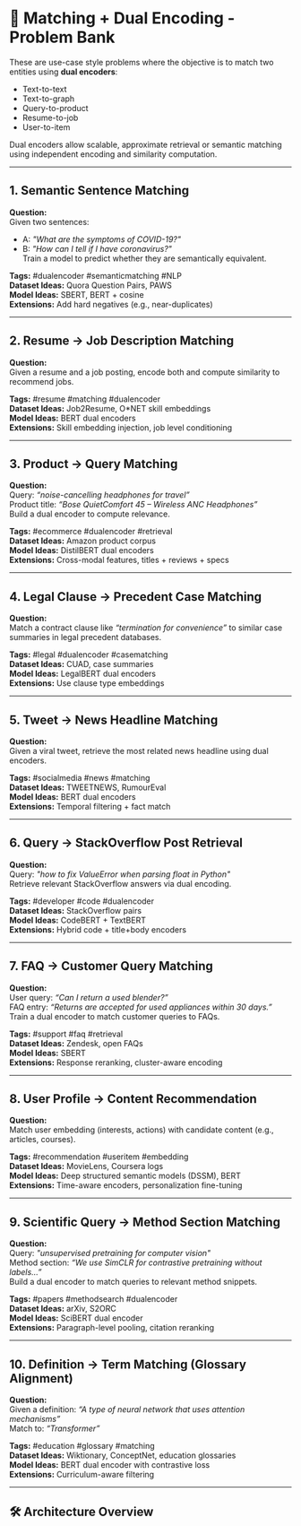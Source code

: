 # 🔗 Matching + Dual Encoding - Problem Bank

These are use-case style problems where the objective is to match two entities using **dual encoders**:
- Text-to-text
- Text-to-graph
- Query-to-product
- Resume-to-job
- User-to-item

Dual encoders allow scalable, approximate retrieval or semantic matching using independent encoding and similarity computation.

---

## 1. Semantic Sentence Matching
**Question:**  
Given two sentences:
- A: *"What are the symptoms of COVID-19?"*  
- B: *"How can I tell if I have coronavirus?"*  
Train a model to predict whether they are semantically equivalent.

**Tags:** #dualencoder #semanticmatching #NLP  
**Dataset Ideas:** Quora Question Pairs, PAWS  
**Model Ideas:** SBERT, BERT + cosine  
**Extensions:** Add hard negatives (e.g., near-duplicates)

---

## 2. Resume → Job Description Matching
**Question:**  
Given a resume and a job posting, encode both and compute similarity to recommend jobs.

**Tags:** #resume #matching #dualencoder  
**Dataset Ideas:** Job2Resume, O*NET skill embeddings  
**Model Ideas:** BERT dual encoders  
**Extensions:** Skill embedding injection, job level conditioning

---

## 3. Product → Query Matching
**Question:**  
Query: *“noise-cancelling headphones for travel”*  
Product title: *“Bose QuietComfort 45 – Wireless ANC Headphones”*  
Build a dual encoder to compute relevance.

**Tags:** #ecommerce #dualencoder #retrieval  
**Dataset Ideas:** Amazon product corpus  
**Model Ideas:** DistilBERT dual encoders  
**Extensions:** Cross-modal features, titles + reviews + specs

---

## 4. Legal Clause → Precedent Case Matching
**Question:**  
Match a contract clause like *“termination for convenience”* to similar case summaries in legal precedent databases.

**Tags:** #legal #dualencoder #casematching  
**Dataset Ideas:** CUAD, case summaries  
**Model Ideas:** LegalBERT dual encoders  
**Extensions:** Use clause type embeddings

---

## 5. Tweet → News Headline Matching
**Question:**  
Given a viral tweet, retrieve the most related news headline using dual encoders.

**Tags:** #socialmedia #news #matching  
**Dataset Ideas:** TWEETNEWS, RumourEval  
**Model Ideas:** BERT dual encoders  
**Extensions:** Temporal filtering + fact match

---

## 6. Query → StackOverflow Post Retrieval
**Question:**  
Query: *"how to fix ValueError when parsing float in Python"*  
Retrieve relevant StackOverflow answers via dual encoding.

**Tags:** #developer #code #dualencoder  
**Dataset Ideas:** StackOverflow pairs  
**Model Ideas:** CodeBERT + TextBERT  
**Extensions:** Hybrid code + title+body encoders

---

## 7. FAQ → Customer Query Matching
**Question:**  
User query: *“Can I return a used blender?”*  
FAQ entry: *“Returns are accepted for used appliances within 30 days.”*  
Train a dual encoder to match customer queries to FAQs.

**Tags:** #support #faq #retrieval  
**Dataset Ideas:** Zendesk, open FAQs  
**Model Ideas:** SBERT  
**Extensions:** Response reranking, cluster-aware encoding

---

## 8. User Profile → Content Recommendation
**Question:**  
Match user embedding (interests, actions) with candidate content (e.g., articles, courses).

**Tags:** #recommendation #useritem #embedding  
**Dataset Ideas:** MovieLens, Coursera logs  
**Model Ideas:** Deep structured semantic models (DSSM), BERT  
**Extensions:** Time-aware encoders, personalization fine-tuning

---

## 9. Scientific Query → Method Section Matching
**Question:**  
Query: *"unsupervised pretraining for computer vision"*  
Method section: *“We use SimCLR for contrastive pretraining without labels…”*  
Build a dual encoder to match queries to relevant method snippets.

**Tags:** #papers #methodsearch #dualencoder  
**Dataset Ideas:** arXiv, S2ORC  
**Model Ideas:** SciBERT dual encoder  
**Extensions:** Paragraph-level pooling, citation reranking

---

## 10. Definition → Term Matching (Glossary Alignment)
**Question:**  
Given a definition: *“A type of neural network that uses attention mechanisms”*  
Match to: *“Transformer”*

**Tags:** #education #glossary #matching  
**Dataset Ideas:** Wiktionary, ConceptNet, education glossaries  
**Model Ideas:** BERT dual encoder with contrastive loss  
**Extensions:** Curriculum-aware filtering

---

## 🛠 Architecture Overview

